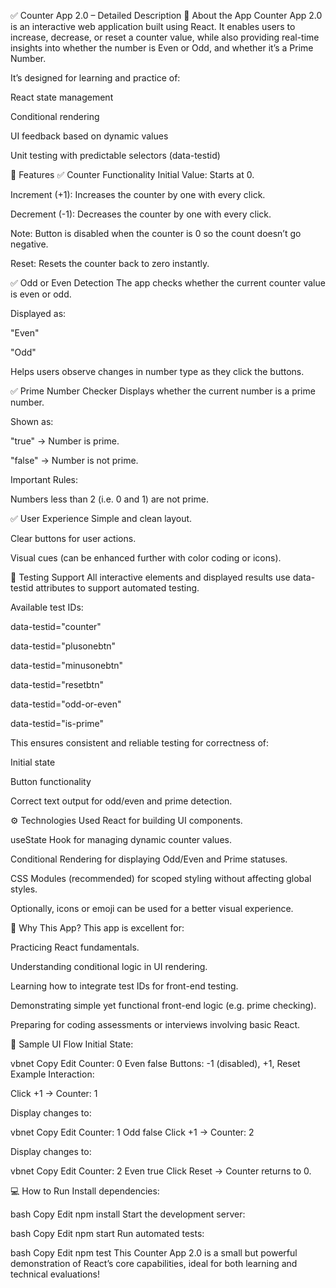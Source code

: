 ✅ Counter App 2.0 – Detailed Description
📱 About the App
Counter App 2.0 is an interactive web application built using React. It enables users to increase, decrease, or reset a counter value, while also providing real-time insights into whether the number is Even or Odd, and whether it’s a Prime Number.

It’s designed for learning and practice of:

React state management

Conditional rendering

UI feedback based on dynamic values

Unit testing with predictable selectors (data-testid)

🚀 Features
✅ Counter Functionality
Initial Value:
Starts at 0.

Increment (+1):
Increases the counter by one with every click.

Decrement (-1):
Decreases the counter by one with every click.

Note: Button is disabled when the counter is 0 so the count doesn’t go negative.

Reset:
Resets the counter back to zero instantly.

✅ Odd or Even Detection
The app checks whether the current counter value is even or odd.

Displayed as:

"Even"

"Odd"

Helps users observe changes in number type as they click the buttons.

✅ Prime Number Checker
Displays whether the current number is a prime number.

Shown as:

"true" → Number is prime.

"false" → Number is not prime.

Important Rules:

Numbers less than 2 (i.e. 0 and 1) are not prime.

✅ User Experience
Simple and clean layout.

Clear buttons for user actions.

Visual cues (can be enhanced further with color coding or icons).

🧪 Testing Support
All interactive elements and displayed results use data-testid attributes to support automated testing.

Available test IDs:

data-testid="counter"

data-testid="plusonebtn"

data-testid="minusonebtn"

data-testid="resetbtn"

data-testid="odd-or-even"

data-testid="is-prime"

This ensures consistent and reliable testing for correctness of:

Initial state

Button functionality

Correct text output for odd/even and prime detection.

⚙️ Technologies Used
React for building UI components.

useState Hook for managing dynamic counter values.

Conditional Rendering for displaying Odd/Even and Prime statuses.

CSS Modules (recommended) for scoped styling without affecting global styles.

Optionally, icons or emoji can be used for a better visual experience.

🎯 Why This App?
This app is excellent for:

Practicing React fundamentals.

Understanding conditional logic in UI rendering.

Learning how to integrate test IDs for front-end testing.

Demonstrating simple yet functional front-end logic (e.g. prime checking).

Preparing for coding assessments or interviews involving basic React.

📸 Sample UI Flow
Initial State:

vbnet
Copy
Edit
Counter: 0
Even
false
Buttons: -1 (disabled), +1, Reset
Example Interaction:

Click +1 → Counter: 1

Display changes to:

vbnet
Copy
Edit
Counter: 1
Odd
false
Click +1 → Counter: 2

Display changes to:

vbnet
Copy
Edit
Counter: 2
Even
true
Click Reset → Counter returns to 0.

💻 How to Run
Install dependencies:

bash
Copy
Edit
npm install
Start the development server:

bash
Copy
Edit
npm start
Run automated tests:

bash
Copy
Edit
npm test
This Counter App 2.0 is a small but powerful demonstration of React’s core capabilities, ideal for both learning and technical evaluations!

